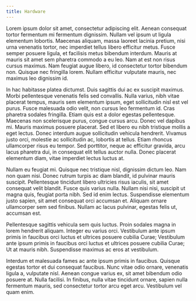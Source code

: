 ```yaml
---
title: Hardware
---
```

Lorem ipsum dolor sit amet, consectetur adipiscing elit. Aenean consequat
tortor fermentum mi fermentum dignissim. Nullam vel ipsum ut ligula elementum
lobortis. Maecenas aliquam, massa laoreet lacinia pretium, nisi urna venenatis
tortor, nec imperdiet tellus libero efficitur metus. Fusce semper posuere
ligula, et facilisis metus bibendum interdum. Mauris at mauris sit amet sem
pharetra commodo a eu leo. Nam at est non risus cursus maximus. Nam feugiat
augue libero, id consectetur tortor bibendum non. Quisque nec fringilla lorem.
Nullam efficitur vulputate mauris, nec maximus leo dignissim id.

In hac habitasse platea dictumst. Duis sagittis dui ac ex suscipit maximus.
Morbi pellentesque venenatis felis sed convallis. Nulla varius, nibh vitae
placerat tempus, mauris sem elementum ipsum, eget sollicitudin nisl est vel
purus. Fusce malesuada odio velit, non cursus leo fermentum id. Cras pharetra
sodales fringilla. Etiam quis est a dolor egestas pellentesque. Maecenas non
scelerisque purus, congue cursus arcu. Donec vel dapibus mi. Mauris maximus
posuere placerat. Sed et libero eu nibh tristique mollis a eget lectus. Donec
interdum augue sollicitudin vehicula hendrerit. Vivamus justo orci, molestie
ac sollicitudin ac, lobortis at tellus. Etiam rhoncus ullamcorper risus eu
tempor. Sed porttitor, neque ac efficitur gravida, arcu lacus pharetra dui, in
consequat elit tellus auctor nulla. Donec placerat elementum diam, vitae
imperdiet lectus luctus at.

Nullam eu feugiat mi. Quisque nec tristique nisl, dignissim dictum leo. Nam
non quam nisi. Donec rutrum turpis ac diam blandit, id pulvinar mauris
suscipit. Pellentesque tincidunt libero ultricies risus iaculis, sit amet
consequat velit blandit. Fusce quis varius nulla. Nullam nisi nisi, suscipit
ut magna quis, feugiat porta nibh. Sed id enim lectus. Suspendisse elementum
justo sapien, sit amet consequat orci accumsan et. Aliquam ornare ullamcorper
sem sed finibus. Nullam ac lacus pulvinar, egestas felis ut, accumsan est.

Pellentesque sagittis vehicula sem quis luctus. Proin sodales magna in lorem
hendrerit aliquam. Integer eu varius orci. Vestibulum ante ipsum primis in
faucibus orci luctus et ultrices posuere cubilia Curae; Vestibulum ante ipsum
primis in faucibus orci luctus et ultrices posuere cubilia Curae; Ut at mauris
nibh. Suspendisse maximus ac eros at vestibulum.

Interdum et malesuada fames ac ante ipsum primis in faucibus. Quisque egestas
tortor et dui consequat faucibus. Nunc vitae odio ornare, venenatis ligula a,
vulputate nisl. Aenean congue varius ex, sit amet bibendum odio posuere at.
Nulla facilisi. In finibus, nulla vitae tincidunt ornare, sapien nulla
fermentum mauris, sed consectetur tortor arcu eget arcu. Vestibulum vel quam
enim.
